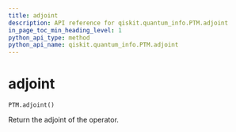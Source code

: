 ```yaml
---
title: adjoint
description: API reference for qiskit.quantum_info.PTM.adjoint
in_page_toc_min_heading_level: 1
python_api_type: method
python_api_name: qiskit.quantum_info.PTM.adjoint
---
```


# adjoint

<span id="qiskit.quantum_info.PTM.adjoint" />

`PTM.adjoint()`

Return the adjoint of the operator.

